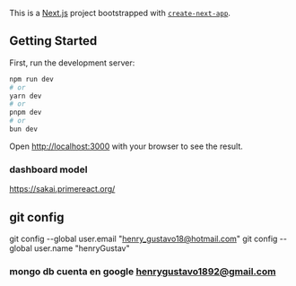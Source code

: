 This is a [Next.js](https://nextjs.org/) project bootstrapped with [`create-next-app`](https://github.com/vercel/next.js/tree/canary/packages/create-next-app).

## Getting Started

First, run the development server:

```bash
npm run dev
# or
yarn dev
# or
pnpm dev
# or
bun dev
```

Open [http://localhost:3000](http://localhost:3000) with your browser to see the result.
 
### dashboard model
https://sakai.primereact.org/

<!-- TODO Custom page not founfd 404 on routes not defined -->

## git config

git config --global user.email "henry_gustavo18@hotmail.com"
git config --global user.name "henryGustav"

### mongo db cuenta en google henrygustavo1892@gmail.com